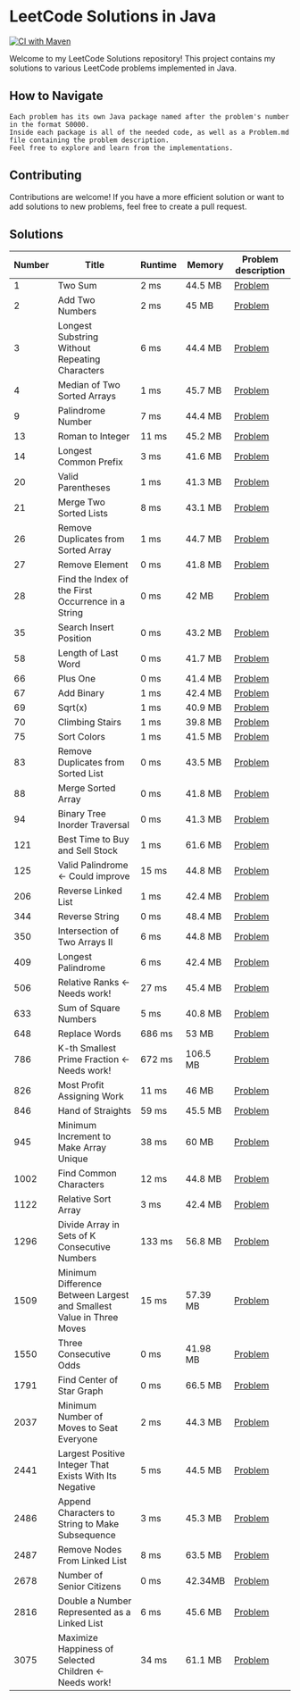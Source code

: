 # LeetCode Solutions in Java

[![CI with Maven](https://github.com/AnthonySchuijlenburg/LeetCode/actions/workflows/maven.yml/badge.svg)](https://github.com/AnthonySchuijlenburg/LeetCode/actions/workflows/maven.yml)

Welcome to my LeetCode Solutions repository! This project contains my solutions to various LeetCode problems implemented in Java.

## How to Navigate

    Each problem has its own Java package named after the problem's number in the format S0000.
    Inside each package is all of the needed code, as well as a Problem.md file containing the problem description.
    Feel free to explore and learn from the implementations.

## Contributing

Contributions are welcome! If you have a more efficient solution or want to add solutions to new problems, feel free to create a pull request.

## Solutions

| Number | Title                                                                | Runtime | Memory    | Problem description                                                |
|--------|----------------------------------------------------------------------|---------|-----------|--------------------------------------------------------------------|
| 1      | Two Sum                                                              | 2 ms    | 44.5 MB   | [Problem](src/main/java/com/anthonyschuijlenburg/S0001/Problem.md) |
| 2      | Add Two Numbers                                                      | 2 ms    | 45 MB     | [Problem](src/main/java/com/anthonyschuijlenburg/S0002/Problem.md) |
| 3      | Longest Substring Without Repeating Characters                       | 6 ms    | 44.4 MB   | [Problem](src/main/java/com/anthonyschuijlenburg/S0003/Problem.md) |
| 4      | Median of Two Sorted Arrays                                          | 1 ms    | 45.7 MB   | [Problem](src/main/java/com/anthonyschuijlenburg/S0004/Problem.md) |
| 9      | Palindrome Number                                                    | 7 ms    | 44.4 MB   | [Problem](src/main/java/com/anthonyschuijlenburg/S0009/Problem.md) |
| 13     | Roman to Integer                                                     | 11 ms   | 45.2 MB   | [Problem](src/main/java/com/anthonyschuijlenburg/S0013/Problem.md) |
| 14     | Longest Common Prefix                                                | 3 ms    | 41.6 MB   | [Problem](src/main/java/com/anthonyschuijlenburg/S0014/Problem.md) |
| 20     | Valid Parentheses                                                    | 1 ms    | 41.3 MB   | [Problem](src/main/java/com/anthonyschuijlenburg/S0020/Problem.md) |
| 21     | Merge Two Sorted Lists                                               | 8 ms    | 43.1 MB   | [Problem](src/main/java/com/anthonyschuijlenburg/S0021/Problem.md) |
| 26     | Remove Duplicates from Sorted Array                                  | 1 ms    | 44.7 MB   | [Problem](src/main/java/com/anthonyschuijlenburg/S0026/Problem.md) |
| 27     | Remove Element                                                       | 0 ms    | 41.8 MB   | [Problem](src/main/java/com/anthonyschuijlenburg/S0027/Problem.md) |
| 28     | Find the Index of the First Occurrence in a String                   | 0 ms    | 42 MB     | [Problem](src/main/java/com/anthonyschuijlenburg/S0028/Problem.md) |
| 35     | Search Insert Position                                               | 0 ms    | 43.2 MB   | [Problem](src/main/java/com/anthonyschuijlenburg/S0035/Problem.md) |
| 58     | Length of Last Word                                                  | 0 ms    | 41.7 MB   | [Problem](src/main/java/com/anthonyschuijlenburg/S0058/Problem.md) |
| 66     | Plus One                                                             | 0 ms    | 41.4 MB   | [Problem](src/main/java/com/anthonyschuijlenburg/S0066/Problem.md) |
| 67     | Add Binary                                                           | 1 ms    | 42.4 MB   | [Problem](src/main/java/com/anthonyschuijlenburg/S0067/Problem.md) |
| 69     | Sqrt(x)                                                              | 1 ms    | 40.9 MB   | [Problem](src/main/java/com/anthonyschuijlenburg/S0069/Problem.md) |
| 70     | Climbing Stairs                                                      | 1 ms    | 39.8 MB   | [Problem](src/main/java/com/anthonyschuijlenburg/S0070/Problem.md) |
| 75     | Sort Colors                                                          | 1 ms    | 41.5 MB   | [Problem](src/main/java/com/anthonyschuijlenburg/S0075/Problem.md) |
| 83     | Remove Duplicates from Sorted List                                   | 0 ms    | 43.5 MB   | [Problem](src/main/java/com/anthonyschuijlenburg/S0083/Problem.md) |
| 88     | Merge Sorted Array                                                   | 0 ms    | 41.8 MB   | [Problem](src/main/java/com/anthonyschuijlenburg/S0088/Problem.md) |
| 94     | Binary Tree Inorder Traversal                                        | 0 ms    | 41.3 MB   | [Problem](src/main/java/com/anthonyschuijlenburg/S0094/Problem.md) |
| 121    | Best Time to Buy and Sell Stock                                      | 1 ms    | 61.6 MB   | [Problem](src/main/java/com/anthonyschuijlenburg/S0121/Problem.md) |
| 125    | Valid Palindrome <- Could improve                                    | 15 ms   | 44.8 MB   | [Problem](src/main/java/com/anthonyschuijlenburg/S0125/Problem.md) |
| 206    | Reverse Linked List                                                  | 1 ms    | 42.4 MB   | [Problem](src/main/java/com/anthonyschuijlenburg/S0206/Problem.md) |
| 344    | Reverse String                                                       | 0 ms    | 48.4 MB   | [Problem](src/main/java/com/anthonyschuijlenburg/S0344/Problem.md) |
| 350    | Intersection of Two Arrays II                                        | 6 ms    | 44.8 MB   | [Problem](src/main/java/com/anthonyschuijlenburg/S0350/Problem.md) |
| 409    | Longest Palindrome                                                   | 6 ms    | 42.4 MB   | [Problem](src/main/java/com/anthonyschuijlenburg/S0409/Problem.md) |
| 506    | Relative Ranks <- Needs work!                                        | 27 ms   | 45.4 MB   | [Problem](src/main/java/com/anthonyschuijlenburg/S0506/Problem.md) |
| 633    | Sum of Square Numbers                                                | 5 ms    | 40.8 MB   | [Problem](src/main/java/com/anthonyschuijlenburg/S0633/Problem.md) |
| 648    | Replace Words                                                        | 686 ms  | 53 MB     | [Problem](src/main/java/com/anthonyschuijlenburg/S0648/Problem.md) |
| 786    | K-th Smallest Prime Fraction <- Needs work!                          | 672 ms  | 106.5 MB  | [Problem](src/main/java/com/anthonyschuijlenburg/S0786/Problem.md) |
| 826    | Most Profit Assigning Work                                           | 11 ms   | 46 MB     | [Problem](src/main/java/com/anthonyschuijlenburg/S0826/Problem.md) |
| 846    | Hand of Straights                                                    | 59 ms   | 45.5 MB   | [Problem](src/main/java/com/anthonyschuijlenburg/S0846/Problem.md) |
| 945    | Minimum Increment to Make Array Unique                               | 38 ms   | 60 MB     | [Problem](src/main/java/com/anthonyschuijlenburg/S0945/Problem.md) |
| 1002   | Find Common Characters                                               | 12 ms   | 44.8 MB   | [Problem](src/main/java/com/anthonyschuijlenburg/S1002/Problem.md) |
| 1122   | Relative Sort Array                                                  | 3 ms    | 42.4 MB   | [Problem](src/main/java/com/anthonyschuijlenburg/S1122/Problem.md) |
| 1296   | Divide Array in Sets of K Consecutive Numbers                        | 133 ms  | 56.8 MB   | [Problem](src/main/java/com/anthonyschuijlenburg/S1296/Problem.md) |
| 1509   | Minimum Difference Between Largest and Smallest Value in Three Moves | 15 ms   | 57.39  MB | [Problem](src/main/java/com/anthonyschuijlenburg/S1509/Problem.md) |
| 1550   | Three Consecutive Odds                                               | 0 ms    | 41.98 MB  | [Problem](src/main/java/com/anthonyschuijlenburg/S1550/Problem.md) |
| 1791   | Find Center of Star Graph                                            | 0 ms    | 66.5 MB   | [Problem](src/main/java/com/anthonyschuijlenburg/S1791/Problem.md) |
| 2037   | Minimum Number of Moves to Seat Everyone                             | 2 ms    | 44.3 MB   | [Problem](src/main/java/com/anthonyschuijlenburg/S2037/Problem.md) |
| 2441   | Largest Positive Integer That Exists With Its Negative               | 5 ms    | 44.5 MB   | [Problem](src/main/java/com/anthonyschuijlenburg/S2441/Problem.md) |
| 2486   | Append Characters to String to Make Subsequence                      | 3 ms    | 45.3 MB   | [Problem](src/main/java/com/anthonyschuijlenburg/S2486/Problem.md) |
| 2487   | Remove Nodes From Linked List                                        | 8 ms    | 63.5 MB   | [Problem](src/main/java/com/anthonyschuijlenburg/S2487/Problem.md) |
| 2678   | Number of Senior Citizens                                            | 0 ms    | 42.34MB   | [Problem](src/main/java/com/anthonyschuijlenburg/S2678/Problem.md) |
| 2816   | Double a Number Represented as a Linked List                         | 6 ms    | 45.6 MB   | [Problem](src/main/java/com/anthonyschuijlenburg/S2816/Problem.md) |
| 3075   | Maximize Happiness of Selected Children <- Needs work!               | 34 ms   | 61.1 MB   | [Problem](src/main/java/com/anthonyschuijlenburg/S3075/Problem.md) |
